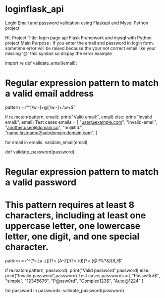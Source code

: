 # loginflask_api
Login Email and password validation using Flaskapi and Mysql Python project

HI,
Project Title: login page api Flask Framework and mysql with Python project
Main Purpose : If you enter the email and password in login form.
sometime error will be raised because the your not correct email like your missing '@' this symbol so dispay the error
example

import re
def validate_email(email):
# Regular expression pattern to match a valid email address
pattern = r'^[\w.-]+@[\w.-]+.\w+$'

if re.match(pattern, email):
    print("Valid email:", email)
else:
    print("Invalid email:", email)
Test cases
emails = [
"user@example.com",
"invalid-email",
"another.user@domain.co",
"no@tld.",
"name.lastname@subdomain.domain.com",
]

for email in emails:
validate_email(email)

def validate_password(password):
# Regular expression pattern to match a valid password
# This pattern requires at least 8 characters, including at least one uppercase letter, one lowercase letter, one digit, and one special character.
pattern = r'^(?=.[a-z])(?=.[A-Z])(?=.\d)(?=.[@$!%?&])[A-Za-z\d@$!%?&]{8,}$'

if re.match(pattern, password):
    print("Valid password",password)
else:
    print("Invalid password",password)
Test cases
passwords = [
"Passw0rd$",
"simple",
"12345678",
"P@ssw0rd",
"Complex123$",
"Auto@1224"
]

for password in passwords:
validate_password(password)


